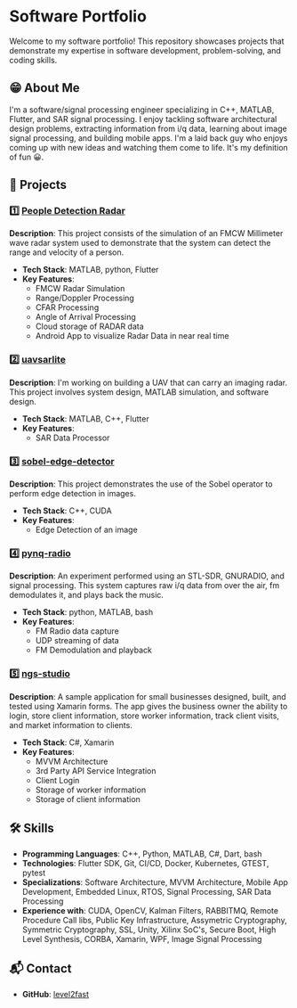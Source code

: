 # Software Portfolio

Welcome to my software portfolio! This repository showcases projects that demonstrate my expertise in software development, problem-solving, and coding skills.

## 😁 About Me
I'm a software/signal processing engineer specializing in C++, MATLAB, Flutter, and SAR signal processing. I enjoy tackling software architectural design problems, extracting information from i/q data, learning about image signal processing, and building mobile apps. I'm a laid back guy who enjoys coming up with new ideas and watching them come to life. It's my definition of fun 😀.

## 📂 Projects

### 1️⃣ **[People Detection Radar](https://github.com/level2fast/millimeter-wave-radar-system)**
**Description**: This project consists of the simulation of an FMCW Millimeter wave radar system used to demonstrate that the system can detect the range and velocity of a person.
- **Tech Stack**: MATLAB, python, Flutter
- **Key Features**: 
  - FMCW Radar Simulation
  - Range/Doppler Processing
  - CFAR Processing
  - Angle of Arrival Processing
  - Cloud storage of RADAR data
  - Android App to visualize Radar Data in near real time

### 2️⃣ **[uavsarlite](https://github.com/level2fast/uavsarlite-demo)**
**Description**: I'm working on building a UAV that can carry an imaging radar. This project involves system design, MATLAB simulation, and software design. 
- **Tech Stack**: MATLAB, C++, Flutter
- **Key Features**: 
  - SAR Data Processor

### 3️⃣ **[sobel-edge-detector](https://github.com/level2fast/cuda/tree/main/sobel-edge-detector)**
**Description**: This project demonstrates the use of the Sobel operator to perform edge detection in images.
- **Tech Stack**: C++, CUDA
- **Key Features**:
  - Edge Detection of an image

### 4️⃣ **[pynq-radio](https://github.com/level2fast/pynq-radio)**
**Description**: An experiment performed using an STL-SDR, GNURADIO, and signal processing. This system captures raw i/q data from over the air, fm demodulates it, and plays back the music.
- **Tech Stack**: python, MATLAB, bash
- **Key Features**:
  - FM Radio data capture
  - UDP streaming of data
  - FM Demodulation and playback

### 5️⃣ **[ngs-studio](https://github.com/level2fast/NGS_Studio)**
**Description**: A sample application for small businesses designed, built, and tested using Xamarin forms. The app gives the business owner the ability to login, store client information, store worker information, track client visits, and market information to clients.
- **Tech Stack**: C#, Xamarin
- **Key Features**:
  - MVVM Architecture
  - 3rd Party API Service Integration
  - Client Login
  - Storage of worker information
  - Storage of client information

## 🛠 Skills
- **Programming Languages**: C++, Python, MATLAB, C#, Dart, bash
- **Technologies**: Flutter SDK, Git, CI/CD, Docker, Kubernetes, GTEST, pytest 
- **Specializations**: Software Architecture, MVVM Architecture, Mobile App Development, Embedded Linux, RTOS, Signal Processing, SAR Data Processing
- **Experience with**: CUDA, OpenCV, Kalman Filters, RABBITMQ, Remote Procedure Call libs, Public Key Infrastructure, Assymetric Cryptography, Symmetric Cryptography, SSL, Unity, Xilinx SoC's, Secure Boot, High Level Synthesis, CORBA, Xamarin, WPF, Image Signal Processing 

## 📬 Contact
- **GitHub**: [level2fast](https://github.com/level2fast)
